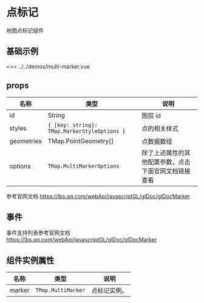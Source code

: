 # 点标记

地图点标记组件


## 基础示例

<MarkerDemo/>

<<< ../../demos/multi-marker.vue

## props

| 名称            | 类型                         | 说明                                                 |
| --------------- | ---------------------------- | ---------------------------------------------------- |
| id         | String                                       | 图层 id          |
| styles     | `{ [key: string]: TMap.MarkerStyleOptions }` | 点的相关样式 |
| geometries | TMap.PointGeometry[]                         | 点数据数组   |
| options   | `TMap.MultiMarkerOptions` |  除了上述属性的其他配置参数，点击下面官网文档链接查看                        |

参考官网文档 https://lbs.qq.com/webApi/javascriptGL/glDoc/glDocMarker

## 事件

事件支持列表参考官网文档 https://lbs.qq.com/webApi/javascriptGL/glDoc/glDocMarker

## 组件实例属性

| 名称            | 类型                         | 说明                                                 |
| --------------- | ---------------------------- | ---------------------------------------------------- |
| marker         | `TMap.MultiMarker` | 点标记实例。                                   |